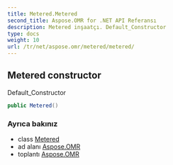 ```yaml
---
title: Metered.Metered
second_title: Aspose.OMR for .NET API Referansı
description: Metered inşaatçı. Default_Constructor
type: docs
weight: 10
url: /tr/net/aspose.omr/metered/metered/
---
```

## Metered constructor

Default_Constructor

```csharp
public Metered()
```

### Ayrıca bakınız

* class [Metered](../)
* ad alanı [Aspose.OMR](../../metered/)
* toplantı [Aspose.OMR](../../../)


